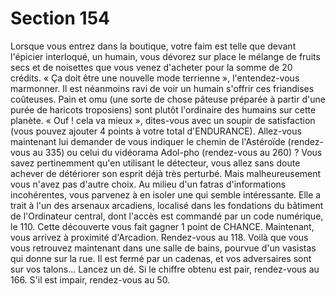 # Section 154

Lorsque vous entrez dans la boutique, votre faim est telle que
devant l'épicier interloqué, un humain, vous dévorez sur place le
mélange de fruits secs et de noisettes que vous venez d'acheter
pour la somme de 20 crédits. « Ça doit être une nouvelle mode
terrienne », l'entendez-vous marmonner. Il est néanmoins ravi
de voir un humain s'offrir ces friandises coûteuses. Pain et omu
(une sorte de chose pâteuse préparée à partir d'une purée de
haricots troposiens) sont plutôt l'ordinaire des humains sur cette
planète. « Ouf ! cela va mieux », dites-vous avec un soupir de
satisfaction (vous pouvez ajouter 4 points à votre total
d'ENDURANCE). Allez-vous maintenant lui demander de vous
indiquer le chemin de l'Astéroïde (rendez-vous au 335) ou celui
du vidéorama Adol-pho (rendez-vous au 260) ?
Vous savez pertinemment qu'en utilisant le détecteur, vous allez
sans doute achever de détériorer son esprit déjà très perturbé.
Mais malheureusement vous n'avez pas d'autre choix. Au milieu
d'un fatras d'informations incohérentes, vous parvenez à en
isoler une qui semble intéressante. Elle a trait à l'un des arsenaux
arcadiens, localisé dans les fondations du bâtiment de
l'Ordinateur central, dont l'accès est commandé par un code
numérique, le 110. Cette découverte vous fait gagner 1 point de
CHANCE. Maintenant, vous arrivez à proximité d'Arcadion.
Rendez-vous au 118.
Voilà que vous vous retrouvez maintenant dans une salle de
bains, pourvue d'un vasistas qui donne sur la rue. Il est fermé par
un cadenas, et vos adversaires sont sur vos talons... Lancez un
dé. Si le chiffre obtenu est pair, rendez-vous au 166. S'il est
impair, rendez-vous au 50.